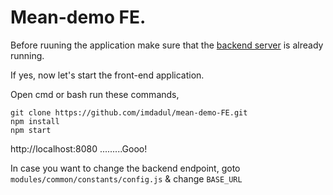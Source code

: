 # Mean-demo FE.

Before ruuning the application make sure that the [backend server](https://github.com/imdadul/mean-demo-BE) is already running.

If yes, now let's start the front-end application.

Open cmd or bash run these commands,

```
git clone https://github.com/imdadul/mean-demo-FE.git 
npm install
npm start
```

http://localhost:8080   .........Gooo!
 

In case you want to change the backend endpoint, goto <code>modules/common/constants/config.js</code> & change <code>BASE_URL</code>